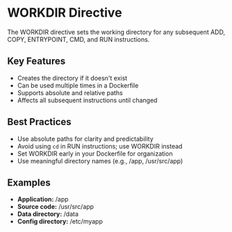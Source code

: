 # WORKDIR Directive

The WORKDIR directive sets the working directory for any subsequent ADD, COPY, ENTRYPOINT, CMD, and RUN instructions.

## Key Features

- Creates the directory if it doesn't exist
- Can be used multiple times in a Dockerfile
- Supports absolute and relative paths
- Affects all subsequent instructions until changed

## Best Practices

- Use absolute paths for clarity and predictability
- Avoid using `cd` in RUN instructions; use WORKDIR instead
- Set WORKDIR early in your Dockerfile for organization
- Use meaningful directory names (e.g., /app, /usr/src/app)

## Examples

- **Application:** /app
- **Source code:** /usr/src/app
- **Data directory:** /data
- **Config directory:** /etc/myapp